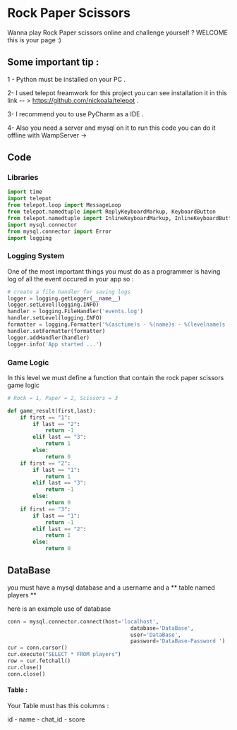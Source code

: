 # Rock Paper Scissors
Wanna play Rock Paper scissors online and challenge yourself ? WELCOME this is your page :)

## Some important tip :
1 - Python must be installed on your PC .

2- I used telepot freamwork for this project you can see installation it in this link -- > https://github.com/nickoala/telepot .

3- I recommend you to use PyCharm as a IDE .

4- Also you need a server and mysql on it to run this code you can do it offline with WampServer ->

## Code 
### Libraries
```python
import time
import telepot
from telepot.loop import MessageLoop
from telepot.namedtuple import ReplyKeyboardMarkup, KeyboardButton
from telepot.namedtuple import InlineKeyboardMarkup, InlineKeyboardButton
import mysql.connector
from mysql.connector import Error
import logging
```

### Logging System
One of the most important things you must do as a programmer is having log of all the event occured in your app so : 
```python
# create a file handler for saving logs
logger = logging.getLogger(__name__)
logger.setLevel(logging.INFO)
handler = logging.FileHandler('events.log')
handler.setLevel(logging.INFO)
formatter = logging.Formatter('%(asctime)s - %(name)s - %(levelname)s - %(message)s')
handler.setFormatter(formatter)
logger.addHandler(handler)
logger.info('App started ...')
```
### Game Logic
In this level we must define a function that contain the rock paper scissors game logic 
```python
# Rock = 1, Paper = 2, Scissors = 3

def game_result(first,last):
    if first == "1":
        if last == "2":
            return -1
        elif last == "3":
            return 1
        else:
            return 0
    if first == "2":
        if last == "1":
            return 1
        elif last == "3":
            return -1
        else:
            return 0
    if first == "3":
        if last == "1":
            return -1
        elif last == "2":
            return 1
        else:
            return 0
```
## DataBase
you must have a mysql database and a username and a ** table named players **

here is an example use of database 
```python
conn = mysql.connector.connect(host='localhost',
                                       database='DataBase',
                                       user='DataBase',
                                       password='DataBase-Password ')
cur = conn.cursor()
cur.execute("SELECT * FROM players")
row = cur.fetchall()
cur.close()
conn.close()
```	
#### Table : 
Your Table must has this columns : 
					   
id   -    name     -     chat_id     -      score 

